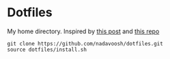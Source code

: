 # Dotfiles
My home directory. Inspired by [this post](https://medium.com/@webprolific/getting-started-with-dotfiles-43c3602fd789#.g0ziidfbd) and [this repo](https://github.com/webpro/awesome-dotfiles)
```
git clone https://github.com/nadavoosh/dotfiles.git
source dotfiles/install.sh
```
